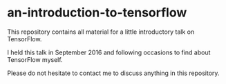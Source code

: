 # an-introduction-to-tensorflow
This repository contains all material for a little introductory talk on TensorFlow.

I held this talk in September 2016 and following occasions to find about TensorFlow myself.

Please do not hesitate to contact me to discuss anything in this repository.
